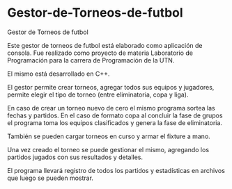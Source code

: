 # Gestor-de-Torneos-de-futbol
Gestor de Torneos de futbol

Este gestor de torneos de futbol está elaborado como aplicación de consola.
Fue realizado como proyecto de materia Laboratorio de Programación para la
carrera de Programación de la UTN.

El mismo está desarrollado en C++.

El gestor permite crear torneos, agregar todos sus equipos y jugadores,
permite elegir el tipo de torneo (entre eliminatoria, copa y liga).

En caso de crear un torneo nuevo de cero el mismo programa sortea las fechas
y partidos. En el caso de formato copa al concluir la fase de grupos el
programa toma los equipos clasificados y genera la fase de eliminatoria.

También se pueden cargar torneos en curso y armar el fixture a mano.

Una vez creado el torneo se puede gestionar el mismo, agregando los partidos
jugados con sus resultados y detalles.

El programa llevará registro de todos los partidos y estadísticas en archivos
que luego se pueden mostrar.

